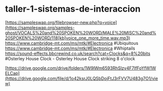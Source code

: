# taller-1-sistemas-de-interaccion
[https://sampleswap.org/filebrowser-new.php?q=voice](https://sampleswap.org/samples-ghost/VOCALS%20and%20SPOKEN%20WORD/MALE%20MISC%20and%20SPOKEN%20WORD/118[kb]voice_one_more_time.wav.mp3)
https://www.cambridge-mt.com/ms/mtk/#Electronica   #Ubiquitous 
https://www.cambridge-mt.com/ms/mtk/#Electronica   #Whiptails
https://sound-effects.bbcrewind.co.uk/search?cat=Clocks&q=8%20bits #Osterley House Clock - Osterley House Clock striking 8 o'clock


[https://drive.google.com/drive/folders/1W9lWm6593RhSlzy4F7IfFoYfW1WELCap](https://drive.google.com/file/d/1o42ksrJ0LQSbDojFtJ3rFVV7U483g7O1/view)
